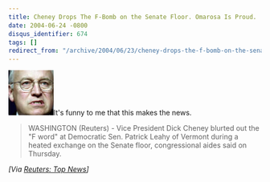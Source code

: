 ```yaml
---
title: Cheney Drops The F-Bomb on the Senate Floor. Omarosa Is Proud.
date: 2004-06-24 -0800
disqus_identifier: 674
tags: []
redirect_from: "/archive/2004/06/23/cheney-drops-the-f-bomb-on-the-senate-floor-omarosa-is-proud.aspx/"
---
```


![Cheney](/images/Cheney.jpg)It's funny to me that this makes the news.

> WASHINGTON (Reuters) - Vice President Dick Cheney blurted out the "F
> word" at Democratic Sen. Patrick Leahy of Vermont during a heated
> exchange on the Senate floor, congressional aides said on Thursday.

*[Via [Reuters: Top
News](http://www.reuters.com/newsArticle.jhtml?type=topNews&storyID=5509471&src=rss/topNews&section=news)]*

